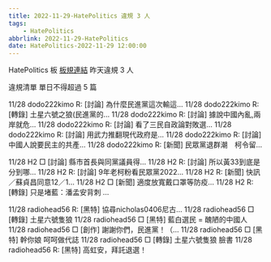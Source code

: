 ```yaml
---
title: 2022-11-29-HatePolitics 違規 3 人
tags:
    - HatePolitics
abbrlink: 2022-11-29-HatePolitics
date: HatePolitics-2022-11-29 12:00:00
---
```

HatePolitics 板 [板規連結](https://www.ptt.cc/bbs/HatePolitics/M.1617115262.A.D60.html)
昨天違規 3 人
<!-- more -->

違規清單
單日不得超過 5 篇

11/28 dodo222kimo R: [討論] 為什麼民進黨這次輸這…
11/28 dodo222kimo R: [轉錄] 土星六號之狼(民進黨的…
11/28 dodo222kimo R: [討論] 據說中國內亂,兩岸就危…
11/28 dodo222kimo R: [討論] 看了三民自政論對敗選…
11/28 dodo222kimo R: [討論] 用武力推翻現代政府是…
11/28 dodo222kimo R: [討論] 中國人說要民主的共產…
11/28 dodo222kimo R: [新聞] 民眾黨退群潮　柯令留…

11/28 H2 □ [討論] 縣市首長與同黨議員得…
11/28 H2 R: [討論] 所以黃33到底是分到哪…
11/28 H2 R: [討論] 9年老柯粉看民眾黨2022…
11/28 H2 R: [新聞] 快訊／蘇貞昌同意12／1…
11/28 H2 □ [新聞] 適度放寬戴口罩等防疫…
11/28 H2 R: [轉錄] 只是堵藍：潘孟安背刺 …

11/28 radiohead56 R: [黑特] 協尋nicholas0406尼古…
11/28 radiohead56 □ [轉錄] 土星六號隻狼
11/28 radiohead56 □ [黑特] 藍白選民 = 醜陋的中國人
11/28 radiohead56 □ [創作] 謝謝你們，民進黨！（…
11/28 radiohead56 □ [黑特] 幹你娘 呵呵做代誌
11/28 radiohead56 □ [轉錄] 土星六號隻狼 臉書
11/28 radiohead56 R: [黑特] 高虹安，拜託退選！